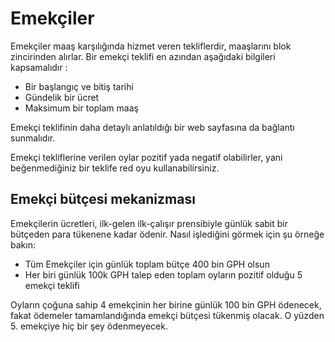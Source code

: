 # Emekçiler

Emekçiler maaş karşılığında  hizmet veren tekliflerdir, maaşlarını blok zincirinden alırlar. Bir emekçi teklifi en azından aşağıdaki bilgileri kapsamalıdır :

* Bir başlangıç ve bitiş tarihi
* Gündelik bir ücret
* Maksimum bir toplam maaş

Emekçi teklifinin daha detaylı anlatıldığı bir web sayfasına da bağlantı sunmalıdır.

Emekçi tekliflerine verilen oylar pozitif yada negatif olabilirler, yani beğenmediğiniz bir teklife red oyu kullanabilirsiniz.

## Emekçi bütçesi mekanizması
Emekçilerin ücretleri, ilk-gelen ilk-çalışır prensibiyle günlük sabit bir bütçeden para tükenene kadar ödenir. Nasıl işlediğini görmek için şu örneğe bakın:

* Tüm Emekçiler için günlük toplam bütçe 400 bin GPH olsun
* Her biri günlük 100k GPH talep eden toplam oyların pozitif olduğu 5 emekçi teklifi

Oyların çoğuna sahip 4 emekçinin her birine günlük 100 bin GPH ödenecek, fakat ödemeler tamamlandığında emekçi bütçesi tükenmiş olacak. O yüzden 5. emekçiye hiç bir şey ödenmeyecek.
